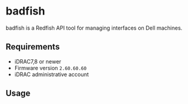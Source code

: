 # badfish
badfish is a Redfish API tool for managing interfaces on Dell machines.

## Requirements
* iDRAC7,8 or newer
* Firmware version ```2.60.60.60```
* iDRAC administrative account

## Usage
